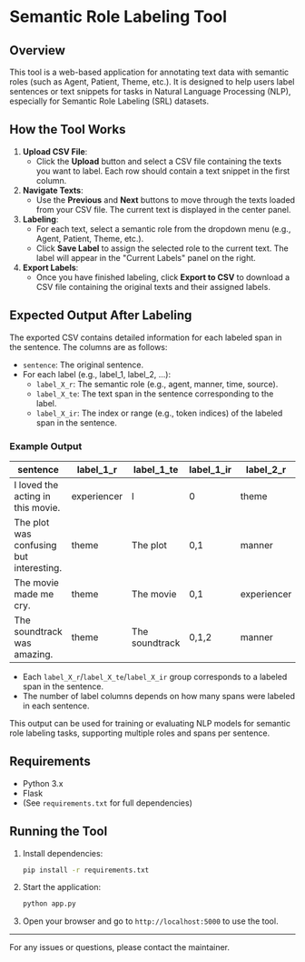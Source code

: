 # Semantic Role Labeling Tool

## Overview

This tool is a web-based application for annotating text data with semantic roles (such as Agent, Patient, Theme, etc.). It is designed to help users label sentences or text snippets for tasks in Natural Language Processing (NLP), especially for Semantic Role Labeling (SRL) datasets.

## How the Tool Works

1. **Upload CSV File**:
   - Click the **Upload** button and select a CSV file containing the texts you want to label. Each row should contain a text snippet in the first column.
2. **Navigate Texts**:
   - Use the **Previous** and **Next** buttons to move through the texts loaded from your CSV file. The current text is displayed in the center panel.
3. **Labeling**:
   - For each text, select a semantic role from the dropdown menu (e.g., Agent, Patient, Theme, etc.).
   - Click **Save Label** to assign the selected role to the current text. The label will appear in the "Current Labels" panel on the right.
4. **Export Labels**:
   - Once you have finished labeling, click **Export to CSV** to download a CSV file containing the original texts and their assigned labels.

## Expected Output After Labeling

The exported CSV contains detailed information for each labeled span in the sentence. The columns are as follows:

- `sentence`: The original sentence.
- For each label (e.g., label_1, label_2, ...):
  - `label_X_r`: The semantic role (e.g., agent, manner, time, source).
  - `label_X_te`: The text span in the sentence corresponding to the label.
  - `label_X_ir`: The index or range (e.g., token indices) of the labeled span in the sentence.

### Example Output

| sentence                                | label_1_r   | label_1_te     | label_1_ir | label_2_r   | label_2_te | label_2_ir | label_3_r | label_3_te    | label_3_ir |
| --------------------------------------- | ----------- | -------------- | ---------- | ----------- | ---------- | ---------- | --------- | ------------- | ---------- |
| I loved the acting in this movie.       | experiencer | I              | 0          | theme       | the acting | 2,3        | location  | in this movie | 4,5,6      |
| The plot was confusing but interesting. | theme       | The plot       | 0,1        | manner      | confusing  | 3          | manner    | interesting   | 5          |
| The movie made me cry.                  | theme       | The movie      | 0,1        | experiencer | me         | 3          | result    | cry           | 4          |
| The soundtrack was amazing.             | theme       | The soundtrack | 0,1,2      | manner      | amazing    | 4          |           |               |            |

- Each `label_X_r`/`label_X_te`/`label_X_ir` group corresponds to a labeled span in the sentence.
- The number of label columns depends on how many spans were labeled in each sentence.

This output can be used for training or evaluating NLP models for semantic role labeling tasks, supporting multiple roles and spans per sentence.

## Requirements

- Python 3.x
- Flask
- (See `requirements.txt` for full dependencies)

## Running the Tool

1. Install dependencies:
   ```bash
   pip install -r requirements.txt
   ```
2. Start the application:
   ```bash
   python app.py
   ```
3. Open your browser and go to `http://localhost:5000` to use the tool.

---

For any issues or questions, please contact the maintainer.
